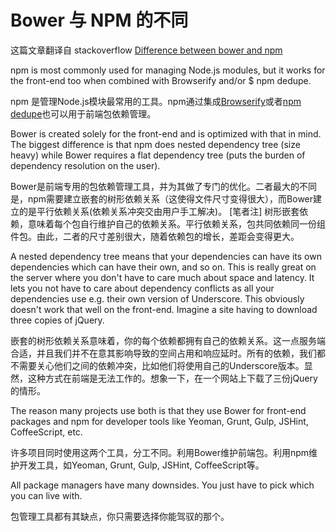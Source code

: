 # Bower 与 NPM 的不同

这篇文章翻译自 stackoverflow [Difference between bower and npm](http://stackoverflow.com/questions/18641899/difference-between-bower-and-npm/18652918)

npm is most commonly used for managing Node.js modules, but it works for the front-end too when combined with Browserify and/or $ npm dedupe.

npm 是管理Node.js模块最常用的工具。npm通过集成[Browserify](http://browserify.org)或者[npm dedupe](https://docs.npmjs.com/cli/dedupe)也可以用于前端包依赖管理。

Bower is created solely for the front-end and is optimized with that in mind. The biggest difference is that npm does nested dependency tree (size heavy) while Bower requires a flat dependency tree (puts the burden of dependency resolution on the user).

Bower是前端专用的包依赖管理工具，并为其做了专门的优化。二者最大的不同是，npm需要建立嵌套的树形依赖关系（这使得文件尺寸变得很大），而Bower建立的是平行依赖关系(依赖关系冲突交由用户手工解决)。
[笔者注] 树形嵌套依赖，意味着每个包自行维护自己的依赖关系。平行依赖关系，包共同依赖同一份组件包。由此，二者的尺寸差别很大，随着依赖包的增长，差距会变得更大。

A nested dependency tree means that your dependencies can have its own dependencies which can have their own, and so on. This is really great on the server where you don't have to care much about space and latency. It lets you not have to care about dependency conflicts as all your dependencies use e.g. their own version of Underscore. This obviously doesn't work that well on the front-end. Imagine a site having to download three copies of jQuery.

嵌套的树形依赖关系意味着，你的每个依赖都拥有自己的依赖关系。这一点服务端合适，并且我们并不在意其影响导致的空间占用和响应延时。所有的依赖，我们都不需要关心他们之间的依赖冲突，比如他们将使用自己的Underscore版本。显然，这种方式在前端是无法工作的。想象一下，在一个网站上下载了三份jQuery的情形。

The reason many projects use both is that they use Bower for front-end packages and npm for developer tools like Yeoman, Grunt, Gulp, JSHint, CoffeeScript, etc.

许多项目同时使用这两个工具，分工不同。利用Bower维护前端包。利用npm维护开发工具，如Yeoman, Grunt, Gulp, JSHint, CoffeeScript等。

All package managers have many downsides. You just have to pick which you can live with.

包管理工具都有其缺点，你只需要选择你能驾驭的那个。
